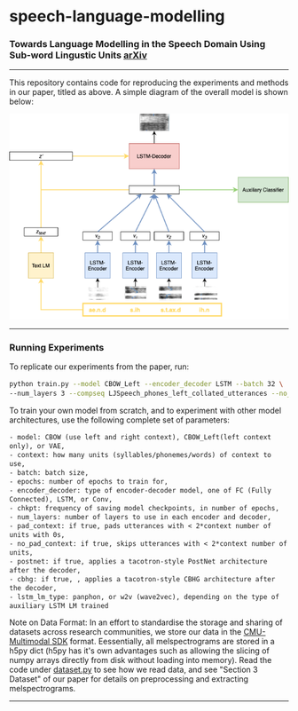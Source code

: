 # speech-language-modelling

### Towards Language Modelling in the Speech Domain Using Sub-word Lingustic Units [arXiv](https://arxiv.org/abs/2111.00610)
---

This repository contains code for reproducing the experiments and methods in our paper, titled as above. A simple diagram of the overall model is shown below:

![Speech Language Model Diagram](/assets/images/model.png)

---

### Running Experiments

To replicate our experiments from the paper, run:

```bash
python train.py --model CBOW_Left --encoder_decoder LSTM --batch 32 \
--num_layers 3 --compseq LJSpeech_phones_left_collated_utterances --no_pad_context 
```

To train your own model from scratch, and to experiment with other model architectures, use the following complete set of parameters:

```
- model: CBOW (use left and right context), CBOW_Left(left context only), or VAE,
- context: how many units (syllables/phonemes/words) of context to use,
- batch: batch size,
- epochs: number of epochs to train for,
- encoder_decoder: type of encoder-decoder model, one of FC (Fully Connected), LSTM, or Conv,
- chkpt: frequency of saving model checkpoints, in number of epochs,
- num_layers: number of layers to use in each encoder and decoder,
- pad_context: if true, pads utterances with < 2*context number of units with 0s,
- no_pad_context: if true, skips utterances with < 2*context number of units,
- postnet: if true, applies a tacotron-style PostNet architecture after the decoder,
- cbhg: if true, , applies a tacotron-style CBHG architecture after the decoder,
- lstm_lm_type: panphon, or w2v (wave2vec), depending on the type of auxiliary LSTM LM trained
```

Note on Data Format: In an effort to standardise the storage and sharing of datasets across research communities, we store our data in the [CMU-Multimodal SDK](https://github.com/A2Zadeh/CMU-MultimodalSDK) format. Eessentially, all melspectrograms are stored in a h5py dict (h5py has it's own advantages such as allowing the slicing of numpy arrays directly from disk without loading into memory). Read the code under [dataset.py](https://github.com/AnuragKatakkar/speech-language-modelling/blob/main/dataset.py#L305) to see how we read data, and see "Section 3 Dataset" of our paper for details on preprocessing and extracting melspectrograms.


---

